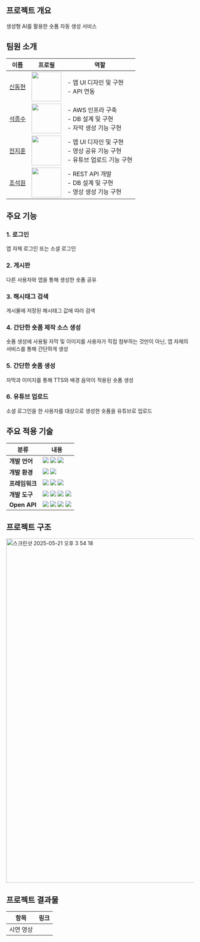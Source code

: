 ## 프로젝트 개요
생성형 AI를 활용한 숏폼 자동 생성 서비스


## 팀원 소개

| 이름 | 프로필 | 역할 |
|------|--------|------|
| [신동현](https://github.com/whikih34) | <img src="https://github.com/whikih34.png" width="80"/> | - 앱 UI 디자인 및 구현<br>- API 연동 |
| [석종수](https://github.com/Seok-Soo) | <img src="https://github.com/Seok-Soo.png" width="80"/> | - AWS 인프라 구축<br>- DB 설계 및 구현<br>- 자막 생성 기능 구현 |
| [전지훈](https://github.com/xinun) | <img src="https://github.com/xinun.png" width="80"/> | - 앱 UI 디자인 및 구현<br>- 영상 공유 기능 구현<br>- 유튜브 업로드 기능 구현 |
| [조석원](https://github.com/swcho25) | <img src="https://github.com/swcho25.png" width="80"/> | - REST API 개발<br>- DB 설계 및 구현<br>- 영상 생성 기능 구현 |


## 주요 기능

### 1. 로그인
앱 자체 로그인 또는 소셜 로그인

### 2. 게시판
다른 사용자와 앱을 통해 생성한 숏폼 공유

### 3. 해시태그 검색
게시물에 저장된 해시태그 값에 따라 검색

### 4. 간단한 숏폼 제작 소스 생성
숏폼 생성에 사용될 자막 및 이미지를 사용자가 직접 첨부하는 것만이 아닌, 앱 자체의 서비스를 통해 간단하게 생성

### 5. 간단한 숏폼 생성
자막과 이미지를 통해 TTS와 배경 음악이 적용된 숏폼 생성

### 6. 유튜브 업로드
소셜 로그인을 한 사용자를 대상으로 생성한 숏폼을 유튜브로 업로드


## 주요 적용 기술

| 분류           | 내용 |
|----------------|------|
| **개발 언어**   | <img src="https://img.shields.io/badge/Java-ED8B00?style=for-the-badge&logo=openjdk&logoColor=white"/> <img src="https://img.shields.io/badge/Python-3776AB?style=for-the-badge&logo=python&logoColor=white"/> <img src="https://img.shields.io/badge/TypeScript-3178C6?style=for-the-badge&logo=typescript&logoColor=white"/> |
| **개발 환경**   | <img src="https://img.shields.io/badge/macOS-000000?style=for-the-badge&logo=apple&logoColor=white"/> <img src="https://img.shields.io/badge/Linux-FCC624?style=for-the-badge&logo=linux&logoColor=black"/> |
| **프레임워크** | <img src="https://img.shields.io/badge/SpringBoot-6DB33F?style=for-the-badge&logo=springboot&logoColor=white"/> <img src="https://img.shields.io/badge/FastAPI-009688?style=for-the-badge&logo=fastapi&logoColor=white"/> <img src="https://img.shields.io/badge/React%20Native-61DAFB?style=for-the-badge&logo=react&logoColor=white"/> |
| **개발 도구**   | <img src="https://img.shields.io/badge/VSCode-007ACC?style=for-the-badge"/> <img src="https://img.shields.io/badge/Android%20Studio-3DDC84?style=for-the-badge&logo=androidstudio&logoColor=white"/> <img src="https://img.shields.io/badge/IntelliJ%20IDEA-000000?style=for-the-badge&logo=intellijidea&logoColor=white"/> <img src="https://img.shields.io/badge/AWS-232F3E?style=for-the-badge"/> |
| **Open API**   | <img src="https://img.shields.io/badge/OpenAI-412991?style=for-the-badge&logo=openai&logoColor=white"/> <img src="https://img.shields.io/badge/Stable%20Diffusion-FF1493?style=for-the-badge&logoColor=white"/> <img src="https://img.shields.io/badge/Runway-00D9FF?style=for-the-badge&logoColor=black"/> <img src="https://img.shields.io/badge/Google%20Cloud-4285F4?style=for-the-badge&logo=googlecloud&logoColor=white"/> |


## 프로젝트 구조
<img width="926" alt="스크린샷 2025-05-21 오후 3 54 18" src="https://github.com/user-attachments/assets/d1546daf-34d6-4cb1-9a8c-1ae546444eeb" />


## 프로젝트 결과물
| 항목 | 링크 |
|------|------|
| 시연 영상 |  |
